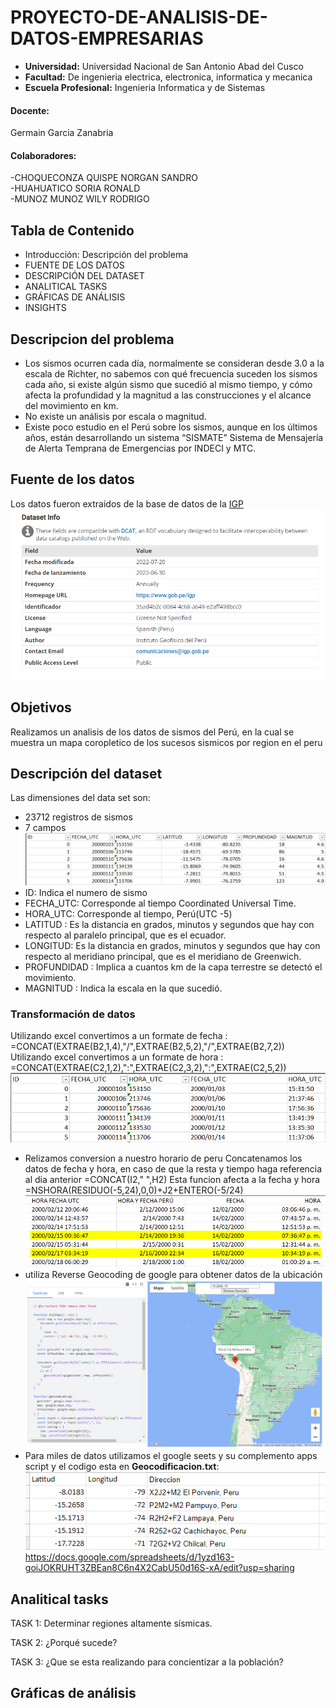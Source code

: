 # PROYECTO-DE-ANALISIS-DE-DATOS-EMPRESARIAS
- **Universidad:** Universidad Nacional de San Antonio Abad del Cusco
- **Facultad:** De ingenieria electrica, electronica, informatica y mecanica
- **Escuela Profesional:** Ingenieria Informatica y de Sistemas
#### Docente:
Germain Garcia Zanabria
#### Colaboradores:
-CHOQUECONZA QUISPE NORGAN SANDRO<br> 
-HUAHUATICO SORIA RONALD<br> 
-MUNOZ MUNOZ WILY RODRIGO<br> 
## Tabla de Contenido
- Introducción: Descripción del problema
- FUENTE DE LOS DATOS
- DESCRIPCIÓN DEL DATASET
- ANALITICAL TASKS
- GRÁFICAS DE ANÁLISIS
- INSIGHTS
## Descripcion del problema
- Los sismos ocurren cada día, normalmente se consideran desde 3.0 a la escala de Richter, no sabemos con qué frecuencia suceden los sismos cada año, si existe algún sismo que sucedió al mismo tiempo, y cómo afecta la profundidad y la magnitud a las construcciones y el alcance del movimiento en km.<br>
- No existe un análisis por escala o magnitud.<br>
- Existe poco estudio en el Perú sobre los sismos, aunque en los últimos años, están desarrollando un sistema “SISMATE” Sistema de Mensajería de Alerta Temprana de Emergencias por  INDECI y MTC.<br>

## Fuente de los datos
Los datos fueron extraidos de la base de datos de la [IGP](https://www.datosabiertos.gob.pe/dataset/catalogo-sismico-1960-2021-igp)
![Detalles](https://github.com/Romehe369/Analisis_Datos/blob/bd8cb5cca628d16804a3f3aa52d573e2c042be86/Date1.png)
## Objetivos
Realizamos un analisis de los datos de sismos del Perú, en la cual se muestra un mapa coropletico de los sucesos sismicos por region en el peru
## Descripción del dataset
Las dimensiones del data set son:
- 23712 registros de sismos
- 7 campos
![Detalles](https://github.com/Romehe369/Analisis_Datos/blob/0bf01ff03a74fe6e589f4a6de96e33259d5b2a76/Cap1.png)
- ID: Indica el numero de sismo
- FECHA_UTC: Corresponde al tiempo Coordinated Universal Time. 
- HORA_UTC: Corresponde al tiempo, Perú(UTC -5)
- LATITUD : Es la distancia en grados, minutos y segundos que hay con respecto al paralelo principal, que es el ecuador.
- LONGITUD: Es la distancia en grados, minutos y segundos que hay con respecto al meridiano principal, que es el meridiano de Greenwich.
- PROFUNDIDAD : Implica a cuantos km de la capa terrestre se detectó el movimiento.
- MAGNITUD : Indica la escala en la que sucedió.

### Transformación de datos

Utilizando excel convertimos a un formate de fecha  : =CONCAT(EXTRAE(B2,1,4),"/",EXTRAE(B2,5,2),"/",EXTRAE(B2,7,2)) <br>
Utilizando excel convertimos a un formate de  hora  : =CONCAT(EXTRAE(C2,1,2),":",EXTRAE(C2,3,2),":",EXTRAE(C2,5,2))
![Detalles](https://github.com/Romehe369/Analisis_Datos/blob/0bf01ff03a74fe6e589f4a6de96e33259d5b2a76/Cap2.png)
- Relizamos conversion a nuestro horario de peru
Concatenamos los datos de fecha y hora, en caso de que la resta y tiempo haga referencia al dia anterior
=CONCAT(I2," ",H2)
Esta funcion afecta a la fecha y hora =NSHORA(RESIDUO(-5,24),0,0)+J2+ENTERO(-5/24) <br>
![Detalles](https://github.com/Romehe369/Analisis_Datos/blob/0bf01ff03a74fe6e589f4a6de96e33259d5b2a76/fecha%20y%20hora.png)
- utiliza Reverse Geocoding de google para obtener datos de la ubicación
![Detalles](https://github.com/Romehe369/Analisis_Datos/blob/53101962418fd9c8e520fc4f6fffbc062dda7091/Reverse.png) <br>
- Para miles de datos utilizamos el google seets y su complemento apps script
y el codigo esta en <b>Geocodificacion.txt</b>:
![Detalles](https://github.com/Romehe369/Analisis_Datos/blob/53101962418fd9c8e520fc4f6fffbc062dda7091/direc1.png) <br>
https://docs.google.com/spreadsheets/d/1yzd163-goiJOKRUHT3ZBEan8C6n4X2CabU50d16S-xA/edit?usp=sharing
## Analitical tasks
TASK 1:
Determinar regiones altamente sísmicas.

TASK 2:
¿Porqué sucede? 

TASK 3:
¿Que se esta realizando para concientizar a la población?

## Gráficas de análisis
